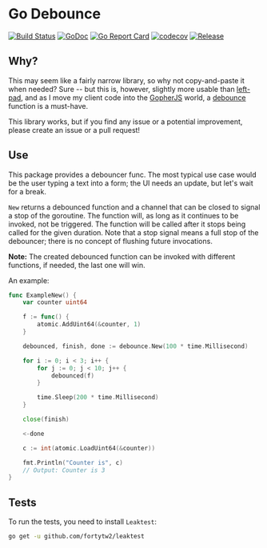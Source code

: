 # Go Debounce

[![Build Status](https://travis-ci.org/bep/debounce.svg)](https://travis-ci.org/bep/debounce)
[![GoDoc](https://godoc.org/github.com/bep/debounce?status.svg)](https://godoc.org/github.com/bep/debounce)
[![Go Report Card](https://goreportcard.com/badge/github.com/bep/debounce)](https://goreportcard.com/report/github.com/bep/debounce)
[![codecov](https://codecov.io/gh/bep/debounce/branch/master/graph/badge.svg)](https://codecov.io/gh/bep/debounce)
[![Release](https://img.shields.io/github/release/bep/debounce.svg?style=flat-square)](https://github.com/bep/debounce/releases/latest)

## Why?

This may seem like a fairly narrow library, so why not copy-and-paste it when needed? Sure -- but this is, however, slightly more usable than [left-pad](https://www.npmjs.com/package/left-pad), and as I move my client code into the [GopherJS](https://github.com/gopherjs/gopherjs) world, a [debounce](https://davidwalsh.name/javascript-debounce-function) function is a must-have.

This library works, but if you find any issue or a potential improvement, please create an issue or a pull request!

## Use

This package provides a debouncer func. The most typical use case would be the user 
typing a text into a form; the UI needs an update, but let's wait for a break.

`New` returns a debounced function and a channel that can be closed to signal a stop of the goroutine. The function will, as long as it continues to be invoked, not be triggered. The function will be called after it stops being called for the given duration. Note that a stop signal means a full stop of the debouncer; there is no concept of flushing future invocations. 

**Note:** The created debounced function can be invoked with different functions, if needed, the last one will win.

An example:

```go
func ExampleNew() {
	var counter uint64

	f := func() {
		atomic.AddUint64(&counter, 1)
	}

	debounced, finish, done := debounce.New(100 * time.Millisecond)

	for i := 0; i < 3; i++ {
		for j := 0; j < 10; j++ {
			debounced(f)
		}

		time.Sleep(200 * time.Millisecond)
	}

	close(finish)

	<-done

	c := int(atomic.LoadUint64(&counter))

	fmt.Println("Counter is", c)
	// Output: Counter is 3
}
```

## Tests

To run the tests, you need to install `Leaktest`:

```bash
go get -u github.com/fortytw2/leaktest
```